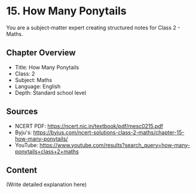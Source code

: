 # 15. How Many Ponytails

You are a subject-matter expert creating structured notes for Class 2 - Maths.

## Chapter Overview
- Title: How Many Ponytails
- Class: 2
- Subject: Maths
- Language: English
- Depth: Standard school level

## Sources
- NCERT PDF: https://ncert.nic.in/textbook/pdf/mesc0215.pdf
- Byju's: https://byjus.com/ncert-solutions-class-2-maths/chapter-15-how-many-ponytails/
- YouTube: https://www.youtube.com/results?search_query=how-many-ponytails+class+2+maths

## Content
(Write detailed explanation here)
